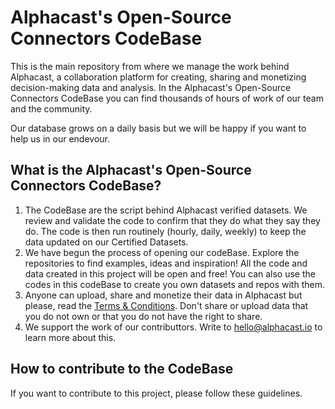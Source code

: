 # Alphacast's Open-Source Connectors CodeBase

This is the main repository from where we manage the work behind Alphacast, a collaboration platform for creating, sharing and monetizing decision-making data and analysis. In the Alphacast's Open-Source Connectors CodeBase you can find thousands of hours of work of our team and the community.

Our database grows on a daily basis but we will be happy if you want to help us in our endevour.

## What is the Alphacast's Open-Source Connectors CodeBase?

1. The CodeBase are the script behind Alphacast verified datasets. We review and validate the code to confirm that they do what they say they do. The code is then run routinely (hourly, daily, weekly) to keep the data updated on our Certified Datasets. 
2. We have begun the process of opening our codeBase. Explore the repositories to find examples, ideas and inspiration! All the code and data created in this project will be open and free! You can also use the codes in this codeBase to create you own datasets and repos with them.
3. Anyone can upload, share and monetize their data in Alphacast but please, read the [Terms & Conditions](https://www.alphacast.io/terms). Don't share or upload data that you do not own or that you do not have the right to share.
4. We support the work of our contributtors. Write to hello@alphacast.io to learn more about this.

## How to contribute to the CodeBase

If you want to contribute to this project, please follow these guidelines.

